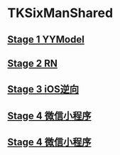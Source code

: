 # TKSixManShared

## [Stage 1 YYModel](https://github.com/900116/TKSixManShared/tree/master/Stage%201)

## [Stage 2 RN](https://github.com/900116/TKSixManShared/tree/master/Stage%202)

## [Stage 3 iOS逆向](https://github.com/900116/TKSixManShared/tree/master/Stage%203)

## [Stage 4 微信小程序](https://github.com/900116/TKSixManShared/tree/master/Stage%204)

## [Stage 4 微信小程序](https://github.com/900116/TKSixManShared/tree/master/Stage%205)
